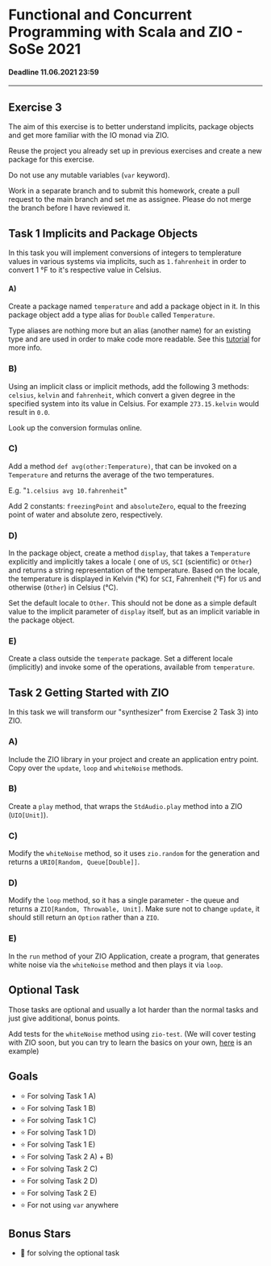 # Functional and Concurrent Programming with Scala and ZIO - SoSe 2021
#### Deadline 11.06.2021 23:59
---------------------
## Exercise 3


The aim of this exercise is to better understand implicits, package objects and get more familiar with the IO monad via ZIO. 

Reuse the project you already set up in previous exercises and create a new package for this exercise. 

Do not use any mutable variables (`var` keyword). 

Work in a separate branch and to submit this homework, create a pull request to the main branch and set me as assignee. Please do not merge the branch before I have reviewed it.


## Task 1 Implicits and Package Objects
 
In this task you will implement conversions of integers to templerature values in various systems via implicits, such as `1.fahrenheit` in order to convert 1 °F to it's respective value in Celsius.

#### A)
Create a package named `temperature` and add a package object in it. In this package object add a type alias for `Double` called `Temperature`. 

Type aliases are nothing more but an alias (another name) for an existing type and are used in order to make code more readable. See this [tutorial](https://alvinalexander.com/scala/scala-type-aliases-syntax-examples/) for more info.

### B)
Using an implicit class or implicit methods, add the following 3 methods: `celsius`, `kelvin` and `fahrenheit`, which convert a given degree in the specified system into its value in Celsius. For example `273.15.kelvin` would result in `0.0`. 

Look up the conversion formulas online.

### C)

Add a method `def avg(other:Temperature)`, that can be invoked on a `Temperature` and returns the average of the two temperatures. 

E.g. "`1.celsius avg 10.fahrenheit`"

Add 2 constants:  `freezingPoint` and `absoluteZero`, equal to the freezing point of water and absolute zero, respectively.

### D) 

In the package object, create a method `display`, that takes a `Temperature` explicitly and implicitly takes a locale ( one of `US`, `SCI` (scientific) or `Other`) and returns a string representation of the temperature. Based on the locale, the temperature is displayed in Kelvin (°K) for `SCI`, Fahrenheit (°F) for `US` and otherwise (`Other`) in Celsius (°C).

Set the default locale to `Other`. This should not be done as a simple default value to the implicit parameter of `display` itself, but as an implicit variable in the package object.

### E)

Create a class outside the `temperate` package. Set a different locale (implicitly) and invoke some of the operations, available from `temperature`.

## Task 2 Getting Started with ZIO
In this task we will transform our "synthesizer" from Exercise 2 Task 3) into ZIO.

### A)
Include the ZIO library in your project and create an application entry point. Copy over the `update`, `loop` and `whiteNoise` methods.

### B)
Create a `play` method, that wraps the `StdAudio.play` method into a ZIO (`UIO[Unit]`).

### C)
Modify the `whiteNoise` method, so it uses `zio.random` for the generation and returns a `URIO[Random, Queue[Double]]`.

### D)

Modify the `loop` method, so it has a single parameter - the queue and returns a `ZIO[Random, Throwable, Unit]`. Make sure not to change `update`, it should still return an `Option` rather than a `ZIO`.

### E)
In the `run` method of your ZIO Application, create a program, that generates white noise via the `whiteNoise` method and then plays it via `loop`. 

## Optional Task
Those tasks are optional and usually a lot harder than the normal tasks and just give additional, bonus points.

Add tests for the `whiteNoise` method using `zio-test`. (We will cover testing with ZIO soon, but you can try to learn the basics on your own, [here](https://zio.dev/docs/usecases/usecases_testing) is an example)

## Goals
- :star: For solving Task 1 A)
- :star: For solving Task 1 B)
- :star: For solving Task 1 C)
- :star: For solving Task 1 D)
- :star: For solving Task 1 E)
- :star: For solving Task 2 A) + B)
- :star: For solving Task 2 C)
- :star: For solving Task 2 D)
- :star: For solving Task 2 E)
- :star: For not using `var` anywhere

## Bonus Stars
- :star2: for solving the optional task
